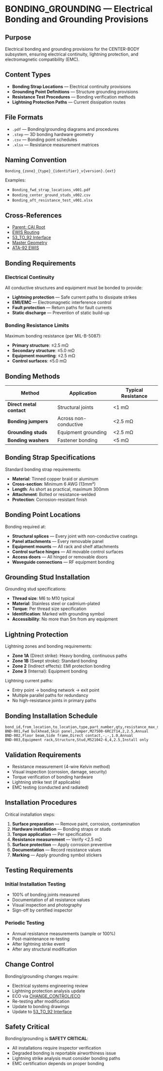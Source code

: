 # BONDING_GROUNDING — Electrical Bonding and Grounding Provisions

## Purpose

Electrical bonding and grounding provisions for the CENTER-BODY subsystem, ensuring electrical continuity, lightning protection, and electromagnetic compatibility (EMC).

## Content Types

- **Bonding Strap Locations** — Electrical continuity provisions
- **Grounding Point Definitions** — Structure grounding provisions
- **Resistance Test Procedures** — Bonding verification methods
- **Lightning Protection Paths** — Current dissipation routes

## File Formats

- `.pdf` — Bonding/grounding diagrams and procedures
- `.step` — 3D bonding hardware geometry
- `.csv` — Bonding point schedules
- `.xlsx` — Resistance measurement matrices

## Naming Convention

```
Bonding_{zone}_{type}_{identifier}_v{version}.{ext}
```

Examples:
- `Bonding_fwd_strap_locations_v001.pdf`
- `Bonding_center_ground_studs_v002.csv`
- `Bonding_aft_resistance_test_v001.xlsx`

## Cross-References

- [Parent: CAI Root](../README.md)
- [EWIS Routing](../ROUTING/EWIS/README.md)
- [53_TO_92 Interface](../INTERFACES/53_TO_92/README.md)
- [Master Geometry](../MASTER_GEOMETRY/DATUMS/README.md)
- [ATA-92 EWIS](../../../../../../EEE-ELECTRICAL-ENDOTRANSPONDERS-CIRCULATION/SYSTEMS/92-EWIS/)

## Bonding Requirements

### Electrical Continuity
All conductive structures and equipment must be bonded to provide:
- **Lightning protection** — Safe current paths to dissipate strikes
- **EMI/EMC** — Electromagnetic interference control
- **Fault protection** — Return paths for fault currents
- **Static discharge** — Prevention of static build-up

### Bonding Resistance Limits
Maximum bonding resistance (per MIL-B-5087):
- **Primary structure**: ≤2.5 mΩ
- **Secondary structure**: ≤5.0 mΩ
- **Equipment mounting**: ≤2.5 mΩ
- **Control surfaces**: ≤5.0 mΩ

## Bonding Methods

| Method | Application | Typical Resistance |
|--------|-------------|-------------------|
| **Direct metal contact** | Structural joints | <1 mΩ |
| **Bonding jumpers** | Across non-conductive | <2.5 mΩ |
| **Grounding studs** | Equipment grounding | <2.5 mΩ |
| **Bonding washers** | Fastener bonding | <5 mΩ |

## Bonding Strap Specifications

Standard bonding strap requirements:
- **Material**: Tinned copper braid or aluminum
- **Cross-section**: Minimum 6 AWG (13mm²)
- **Length**: As short as practical, maximum 300mm
- **Attachment**: Bolted or resistance-welded
- **Protection**: Corrosion-resistant finish

## Bonding Point Locations

Bonding required at:
- **Structural splices** — Every joint with non-conductive coatings
- **Panel attachments** — Every removable panel
- **Equipment mounts** — All rack and shelf attachments
- **Control surface hinges** — All movable control surfaces
- **Access doors** — All hinged or removable doors
- **Waveguide connections** — RF equipment bonding

## Grounding Stud Installation

Grounding stud specifications:
- **Thread size**: M6 to M10 typical
- **Material**: Stainless steel or cadmium-plated
- **Torque**: Per thread size specification
- **Identification**: Marked with grounding symbol
- **Accessibility**: No more than 5m from any equipment

## Lightning Protection

Lightning zones and bonding requirements:
- **Zone 1A** (Direct strike): Heavy bonding, continuous paths
- **Zone 1B** (Swept stroke): Standard bonding
- **Zone 2** (Indirect effects): EMI protection bonding
- **Zone 3** (Internal): Equipment bonding

Lightning current paths:
- Entry point → bonding network → exit point
- Multiple parallel paths for redundancy
- No high-resistance joints in primary paths

## Bonding Installation Schedule

```csv
bond_id,from_location,to_location,type,part_number,qty,resistance_max_mOhm,test_freq
BND-001,Fwd bulkhead,Skin panel,Jumper,M27500-6RC2T14,2,2.5,Annual
BND-002,Floor beam,Side frame,Direct contact,-,-,1.0,Annual
BND-003,Equipment rack,Structure,Stud,MS21042-6,4,2.5,Install only
```

## Validation Requirements

- Resistance measurement (4-wire Kelvin method)
- Visual inspection (corrosion, damage, security)
- Torque verification of bonding hardware
- Lightning strike test (if applicable)
- EMC testing (conducted and radiated)

## Installation Procedures

Critical installation steps:
1. **Surface preparation** — Remove paint, corrosion, contamination
2. **Hardware installation** — Bonding straps or studs
3. **Torque application** — Per specification
4. **Resistance measurement** — Verify <2.5 mΩ
5. **Surface protection** — Apply corrosion preventive
6. **Documentation** — Record resistance values
7. **Marking** — Apply grounding symbol stickers

## Testing Requirements

### Initial Installation Testing
- 100% of bonding joints measured
- Documentation of all resistance values
- Visual inspection and photography
- Sign-off by certified inspector

### Periodic Testing
- Annual resistance measurements (sample or 100%)
- Post-maintenance re-testing
- After lightning strike event
- After any structural modification

## Change Control

Bonding/grounding changes require:
- Electrical systems engineering review
- Lightning protection analysis update
- ECO via [CHANGE_CONTROL/ECO](../CHANGE_CONTROL/ECO/README.md)
- Re-testing after modification
- Update to bonding drawings
- Update to [53_TO_92 Interface](../INTERFACES/53_TO_92/README.md)

## Safety Critical

Bonding/grounding is **SAFETY CRITICAL**:
- All installations require inspector verification
- Degraded bonding is reportable airworthiness issue
- Lightning strike analysis must consider bonding paths
- EMC certification depends on proper bonding
